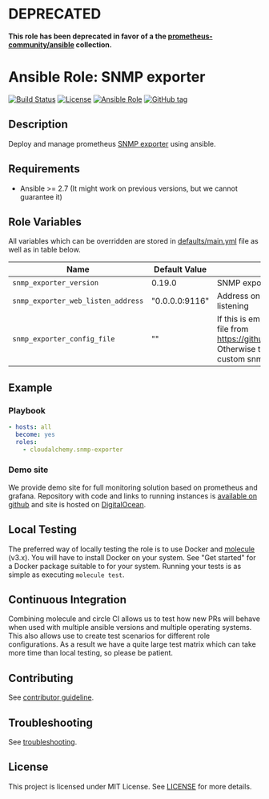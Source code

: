# DEPRECATED

**This role has been deprecated in favor of a the [prometheus-community/ansible](https://github.com/prometheus-community/ansible) collection.**

# Ansible Role: SNMP exporter

[![Build Status](https://travis-ci.org/cloudalchemy/ansible-snmp-exporter.svg?branch=master)](https://travis-ci.org/cloudalchemy/ansible-snmp-exporter)
[![License](https://img.shields.io/badge/license-MIT%20License-brightgreen.svg)](https://opensource.org/licenses/MIT)
[![Ansible Role](https://img.shields.io/badge/ansible%20role-cloudalchemy.snmp_exporter-blue.svg)](https://galaxy.ansible.com/cloudalchemy/snmp-exporter/)
[![GitHub tag](https://img.shields.io/github/tag/cloudalchemy/ansible-snmp-exporter.svg)](https://github.com/cloudalchemy/ansible-snmp-exporter/tags)

## Description

Deploy and manage prometheus [SNMP exporter](https://github.com/prometheus/snmp_exporter) using ansible.

## Requirements

- Ansible >= 2.7 (It might work on previous versions, but we cannot guarantee it)

## Role Variables

All variables which can be overridden are stored in [defaults/main.yml](defaults/main.yml) file as well as in table below.

| Name           | Default Value | Description                        |
| -------------- | ------------- | -----------------------------------|
| `snmp_exporter_version` | 0.19.0 | SNMP exporter package version |
| `snmp_exporter_web_listen_address` | "0.0.0.0:9116" | Address on which SNMP exporter will be listening |
| `snmp_exporter_config_file` | "" | If this is empty, role will download snmp.yml file from https://github.com/prometheus/snmp_exporter. Otherwise this should contain path to file with custom snmp exporter configuration |

## Example

### Playbook

```yaml
- hosts: all
  become: yes
  roles:
    - cloudalchemy.snmp-exporter
```

### Demo site

We provide demo site for full monitoring solution based on prometheus and grafana. Repository with code and links to running instances is [available on github](https://github.com/cloudalchemy/demo-site) and site is hosted on [DigitalOcean](https://digitalocean.com).

## Local Testing

The preferred way of locally testing the role is to use Docker and [molecule](https://github.com/ansible-community/molecule) (v3.x). You will have to install Docker on your system. See "Get started" for a Docker package suitable to for your system. Running your tests is as simple as executing `molecule test`.

## Continuous Integration

Combining molecule and circle CI allows us to test how new PRs will behave when used with multiple ansible versions and multiple operating systems. This also allows use to create test scenarios for different role configurations. As a result we have a quite large test matrix which can take more time than local testing, so please be patient.

## Contributing

See [contributor guideline](CONTRIBUTING.md).

## Troubleshooting

See [troubleshooting](TROUBLESHOOTING.md).

## License

This project is licensed under MIT License. See [LICENSE](/LICENSE) for more details.
